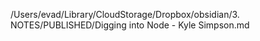 /Users/evad/Library/CloudStorage/Dropbox/obsidian/3. NOTES/PUBLISHED/Digging into Node - Kyle Simpson.md